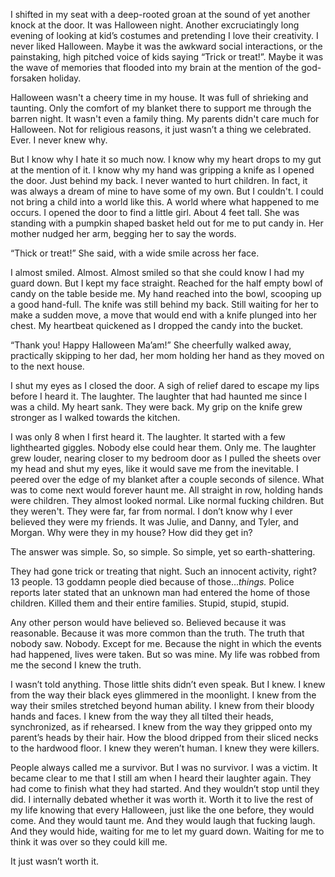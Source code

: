 I shifted in my seat with a deep-rooted groan at the sound of yet another knock at the door. It was Halloween night. Another excruciatingly long evening of looking at kid’s costumes and pretending I love their creativity. I never liked Halloween. Maybe it was the awkward social interactions, or the painstaking, high pitched voice of kids saying “Trick or treat!”. Maybe it was the wave of memories that flooded into my brain at the mention of the god-forsaken holiday. 

Halloween wasn't a cheery time in my house. It was full of shrieking and taunting. Only the comfort of my blanket there to support me through the barren night. It wasn't even a family thing. My parents didn't care much for Halloween. Not for religious reasons, it just wasn’t a thing we celebrated. Ever. I never knew why.

But I know why I hate it so much now. I  know why my heart drops to my gut at the mention of it. I know why my hand was gripping a knife as I opened the door. Just behind my back. I never wanted to hurt children. In fact, it was always a dream of mine to have some of my own. But I couldn't. I could not bring a child into a world like this. A world where what happened to me occurs. I opened the door to find a little girl. About 4 feet tall. She was standing with a pumpkin shaped basket held out for me to put candy in. Her mother nudged her arm, begging her to say the words.

“Thick or treat!” She said, with a wide smile across her face. 

I almost smiled. Almost. Almost smiled so that she could know I had my guard down. But I kept my face straight. Reached for the half empty bowl of candy on the table beside me. My hand reached into the bowl, scooping up a good hand-full. The knife was still behind my back. Still waiting for her to make a sudden move, a move that would end with a knife plunged into her chest. My heartbeat quickened as I dropped the candy into the bucket.

“Thank you! Happy Halloween Ma’am!” She cheerfully walked away, practically skipping to her dad, her mom holding her hand as they moved on to the next house. 

I shut my eyes as I closed the door. A sigh of relief dared to escape my lips before I heard it. The laughter. The laughter that had haunted me since I was a child. My heart sank. They were back. My grip on the knife grew stronger as I walked towards the kitchen.

I was only 8 when I first heard it. The laughter. It started with a few lighthearted giggles. Nobody else could hear them. Only me. The laughter grew louder, nearing closer to my bedroom door as I pulled the sheets over my head and shut my eyes, like it would save me from the inevitable. I peered over the edge of my blanket after a couple seconds of silence. What was to come next would forever haunt me. All straight in row, holding hands were children. They almost looked normal. Like normal fucking children. But they weren't. They were far, far from normal. I don’t know why I ever believed they were my friends. It was Julie, and Danny, and Tyler, and Morgan. Why were they in my house? How did they get in?

The answer was simple. So, so simple. So simple, yet so earth-shattering. 

They had gone trick or treating that night. Such an innocent activity, right? 13 people. 13 goddamn people died because of those…*things.* Police reports later stated that an unknown man had entered the home of those children. Killed them and their entire families. Stupid, stupid, stupid. 

Any other person would have believed so. Believed because it was reasonable. Because it was more common than the truth. The truth that nobody saw. Nobody. Except for me. Because the night in which the events had happened, lives were taken. But so was mine. My life was robbed from me the second I knew the truth. 

I wasn’t told anything. Those little shits didn’t even speak. But I knew. I knew from the way their black eyes glimmered in the moonlight. I knew from the way their smiles stretched beyond human ability. I knew from their bloody hands and faces. I knew from the way they all tilted their heads, synchronized, as if rehearsed. I knew from the way they gripped onto my parent’s heads by their hair. How the blood dripped from their sliced necks to the hardwood floor. I knew they weren’t human. I knew they were killers.

People always called me a survivor. But I was no survivor. I was a victim. It became clear to me that I still am when I heard their laughter again. They had come to finish what they had started. And they wouldn’t stop until they did. I internally debated whether it was worth it. Worth it to live the rest of my life knowing that every Halloween, just like the one before, they would come. And they would taunt me. And they would laugh that fucking laugh. And they would hide, waiting for me to let my guard down. Waiting for me to think it was over so they could kill me. 

It just wasn’t worth it.